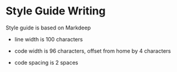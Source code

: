 # Style Guide Writing #

Style guide is based on Markdeep

- line width is 100 characters

- code width is 96 characters, offset from home by 4 characters

- code spacing is 2 spaces

